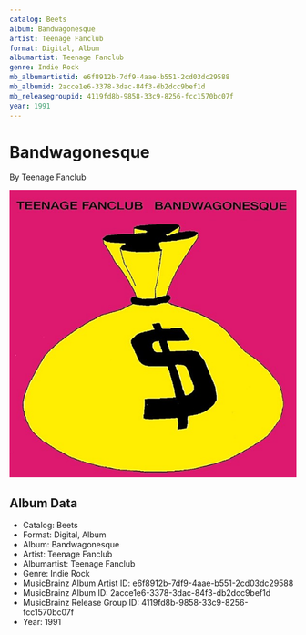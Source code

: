 ```yaml
---
catalog: Beets
album: Bandwagonesque
artist: Teenage Fanclub
format: Digital, Album
albumartist: Teenage Fanclub
genre: Indie Rock
mb_albumartistid: e6f8912b-7df9-4aae-b551-2cd03dc29588
mb_albumid: 2acce1e6-3378-3dac-84f3-db2dcc9bef1d
mb_releasegroupid: 4119fd8b-9858-33c9-8256-fcc1570bc07f
year: 1991
---
```


# Bandwagonesque

By Teenage Fanclub

![](../../assets/beetscovers/Teenage_Fanclub-Bandwagonesque.jpg)

## Album Data

- Catalog: Beets
- Format: Digital, Album
- Album: Bandwagonesque
- Artist: Teenage Fanclub
- Albumartist: Teenage Fanclub
- Genre: Indie Rock
- MusicBrainz Album Artist ID: e6f8912b-7df9-4aae-b551-2cd03dc29588
- MusicBrainz Album ID: 2acce1e6-3378-3dac-84f3-db2dcc9bef1d
- MusicBrainz Release Group ID: 4119fd8b-9858-33c9-8256-fcc1570bc07f
- Year: 1991

